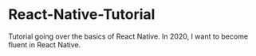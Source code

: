 # React-Native-Tutorial
 Tutorial going over the basics of React Native.  In 2020, I want to become fluent in React Native.
